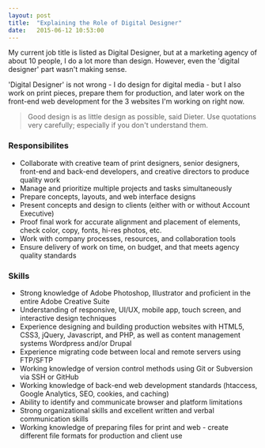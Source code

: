 ```yaml
---
layout: post
title:  "Explaining the Role of Digital Designer"
date:   2015-06-12 10:53:00
---
```


My current job title is listed as Digital Designer, but at a marketing agency of about 10 people, I do a lot more than design. However, even the 'digital designer' part wasn't making sense. 

'Digital Designer' is not wrong - I do design for digital media - but I also work on print pieces, prepare them for production, and later work on the front-end web development for the 3 websites I'm working on right now. 


>Good design is as little design as possible, said Dieter. Use quotations very carefully; especially if you don't understand them. 


### Responsibilites

* Collaborate with creative team of print designers, senior designers, front-end and back-end developers, and creative directors to produce quality work
* Manage and prioritize multiple projects and tasks simultaneously
* Prepare concepts, layouts, and web interface designs
* Present concepts and design to clients (either with or without Account Executive)
* Proof final work for accurate alignment and placement of elements, check color, copy, fonts, hi-res photos, etc.
* Work with company processes, resources, and collaboration tools
* Ensure delivery of work on time, on budget, and that meets agency quality standards


### Skills

* Strong knowledge of Adobe Photoshop, Illustrator and proficient in the entire Adobe Creative Suite
* Understanding of responsive, UI/UX, mobile app, touch screen, and interactive design techniques
* Experience designing and building production websites with HTML5, CSS3, jQuery, Javascript, and PHP, as well as content management systems Wordpress and/or Drupal
* Experience migrating code between local and remote servers using FTP/SFTP
* Working knowledge of version control methods using Git or Subversion via SSH or GitHub
* Working knowledge of back-end web development standards (htaccess, Google Analytics, SEO, cookies, and caching)
* Ability to identify and communicate browser and platform limitations
* Strong organizational skills and excellent written and verbal communication skills
* Working knowledge of preparing files for print and web - create different file formats for production and client use




